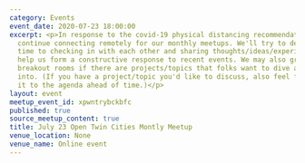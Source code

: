 ```yaml
---
category: Events
event_date: 2020-07-23 18:00:00
excerpt: <p>In response to the covid-19 physical distancing recommendations, we will
  continue connecting remotely for our monthly meetups. We'll try to devote some extra
  time to checking in with each other and sharing thoughts/ideas/experiences that
  help us form a constructive response to recent events. We may also group up into
  breakout rooms if there are projects/topics that folks want to dive a little deeper
  into. (If you have a project/topic you'd like to discuss, also feel free to add
  it to the agenda ahead of time.)</p>
layout: event
meetup_event_id: xpwntrybckbfc
published: true
source_meetup_content: true
title: July 23 Open Twin Cities Montly Meetup
venue_location: None
venue_name: Online event
---
```

